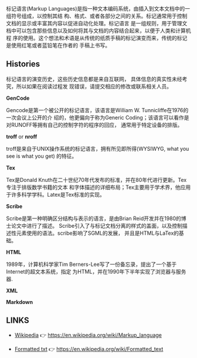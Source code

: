 标记语言(Markup Languages)是指一种文本编码系统，由插入到文本文档中的一组符号组成，以控制其结
构、格式、或者各部分之间的关系。标记通常用于控制文档的显示或丰富其内容以促进自动化处理。标记语言
是一组规则，用于管理文档中可以包含那些信息以及如何将其与文档的内容结合起来，以便于人类和计算机程
序的使用。这个想法和术语是从传统的纸质手稿的标记演变而来，传统的标记是使用红笔或者蓝铅笔在作者的
手稿上书写。

## Histories

标记语言的演变历史，这些历史信息都是来自互联网， 具体信息的真实性未经考究，所以如果在阅读过程发
现错误，请提交相应的修改或联系相关人员。

**GenCode**

Gencode是第一个被公开的标记语言，该语言是William W. Tunnicliffe在1976的一次会议上公开的介
绍的，他更偏向于称为Generic Coding；该语言可以看作是对RUNOFF等拥有自己的控制字符的程序的回应，
通常用于特定设备的排版。

**troff** or **nroff**

troff是来自于UNIX操作系统的标记语言，拥有所见即所得(WYSIWYG, what you see is what you get)
的特征。

**Tex**

Tex是Donald Knuth在二十世纪70年代发布的标准，并在80年代进行更新。Tex专注于排版数学书籍的文本
和字体描述的详细布局；Tex主要用于学术界，他应用于许多科学学科。Latex是Tex标准的实现。

**Scribe**

Scribe是第一种明确区分结构与表示的语言，是由Brian Reid开发并在1980的博士论文中进行了描述。
Scribe引入了与标记文档分离的样式的盖面，以及控制描述性元素使用的语法。scribe影响了SGML的发展，
并且是HTML与LaTex的基础。

**HTML**

1989年，计算机科学家Tim Berners-Lee写了一份备忘录，提出了一个基于Internet的超文本系统，指定
为HTML，并在1990年下半年实现了浏览器与服务器.

**XML**

**Markdown**




## LINKS

* [Wikipedia](https://en.wikipedia.org/wiki/Markup_language)
  👉 <https://en.wikipedia.org/wiki/Markup_language>

* [Formatted txt](https://en.wikipedia.org/wiki/Formatted_text)
  👉 <https://en.wikipedia.org/wiki/Formatted_text>